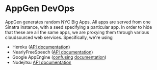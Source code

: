 AppGen DevOps
======
AppGen generates random NYC Big Apps. All apps are served from one Sinatra
instance, with a seed specifying a particular app. In order to hide that these
are all the same apps, we are proxying them through various cloudsourced web
services. Specifically, we're using

* Heroku ([API documentation](https://api-docs.heroku.com))
* NearlyFreeSpeech ([API documentation](https://members.nearlyfreespeech.net/wiki/API/Introduction))
* Google AppEngine ([confusing](https://appengine.google.com) [documentation](https://developers.google.com/appengine/docs/adminconsole/index))
* Nodejitsu [API documentation](https://www.nodejitsu.com/documentation/api/)
